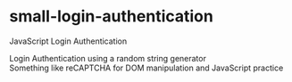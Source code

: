 # small-login-authentication
JavaScript Login Authentication

Login Authentication using a random string generator
<br>
Something like reCAPTCHA
for DOM manipulation and JavaScript practice
